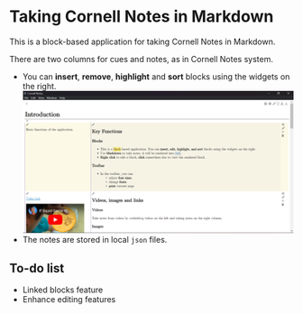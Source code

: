 # Taking Cornell Notes in Markdown

This is a block-based application for taking Cornell Notes in Markdown.

There are two columns for cues and notes, as in Cornell Notes system.

- You can **insert**, **remove**, **highlight** and **sort** blocks using the widgets on the right. ![Alt text](attachments/image.png)
- The notes are stored in local `json` files.

## To-do list
- Linked blocks feature
- Enhance editing features

